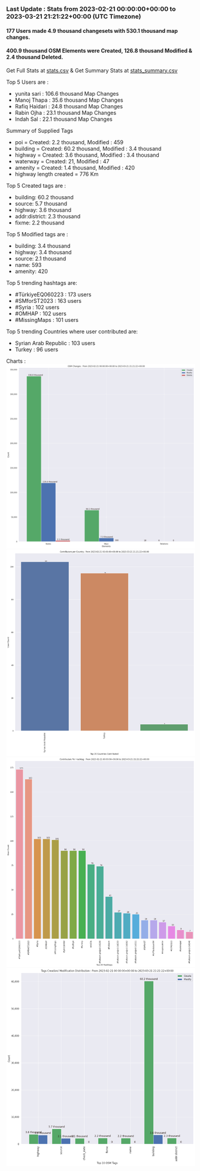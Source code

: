### Last Update : Stats from 2023-02-21 00:00:00+00:00 to 2023-03-21 21:21:22+00:00 (UTC Timezone)

#### 177 Users made 4.9 thousand changesets with 530.1 thousand map changes.
#### 400.9 thousand OSM Elements were Created, 126.8 thousand Modified & 2.4 thousand Deleted.
Get Full Stats at [stats.csv](/stats/smforst/Daily/stats.csv)
 & Get Summary Stats at [stats_summary.csv](/stats/smforst/Daily/stats_summary.csv)

Top 5 Users are : 
- yunita sari : 106.6 thousand Map Changes
- Manoj Thapa : 35.6 thousand Map Changes
- Rafiq Haidari : 24.8 thousand Map Changes
- Rabin Ojha : 23.1 thousand Map Changes
- Indah Sal : 22.1 thousand Map Changes

Summary of Supplied Tags
- poi = Created: 2.2 thousand, Modified : 459
- building = Created: 60.2 thousand, Modified : 3.4 thousand
- highway = Created: 3.6 thousand, Modified : 3.4 thousand
- waterway = Created: 21, Modified : 47
- amenity = Created: 1.4 thousand, Modified : 420
- highway length created = 776 Km


Top 5 Created tags are :
- building: 60.2 thousand
- source: 5.7 thousand
- highway: 3.6 thousand
- addr:district: 2.3 thousand
- fixme: 2.2 thousand


Top 5 Modified tags are :
- building: 3.4 thousand
- highway: 3.4 thousand
- source: 2.1 thousand
- name: 593
- amenity: 420


Top 5 trending hashtags are:
- #TürkiyeEQ060223 : 173 users
- #SMforST2023 : 163 users
- #Syria : 102 users
- #OMHAP : 102 users
- #MissingMaps : 101 users


Top 5 trending Countries where user contributed are:
- Syrian Arab Republic : 103 users
- Turkey : 96 users


 Charts : 
![Alt text](./stats_osm_changes.png) 
![Alt text](./stats_users_per_country.png) 
![Alt text](./stats_users_per_hashtag.png) 
![Alt text](./stats_tags.png) 
